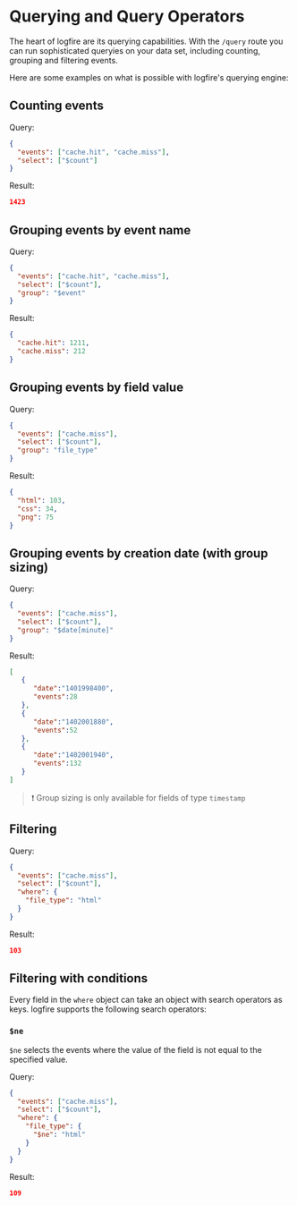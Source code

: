 # Querying and Query Operators

The heart of logfire are its querying capabilities. With the `/query` route you can run 
sophisticated queryies on your data set, including counting, grouping and filtering
events.

Here are some examples on what is possible with logfire's querying engine:

## Counting events

Query:
```json
{
  "events": ["cache.hit", "cache.miss"],
  "select": ["$count"]
}
```

Result:
```json
1423
```

## Grouping events by event name

Query:
```json
{
  "events": ["cache.hit", "cache.miss"],
  "select": ["$count"],
  "group": "$event"
}
```

Result:
```json
{
  "cache.hit": 1211,
  "cache.miss": 212
}
```

## Grouping events by field value

Query:
```json
{
  "events": ["cache.miss"],
  "select": ["$count"],
  "group": "file_type"
}
```

Result:
```json
{
  "html": 103,
  "css": 34,
  "png": 75
}
```

## Grouping events by creation date (with group sizing)

Query:
```json
{
  "events": ["cache.miss"],
  "select": ["$count"],
  "group": "$date[minute]"
}
```

Result:
```json
[
   {
      "date":"1401998400",
      "events":28
   },
   {
      "date":"1402001880",
      "events":52
   },
   {
      "date":"1402001940",
      "events":132
   }
]
```

> :exclamation: Group sizing is only available for fields of type `timestamp`

## Filtering

Query:
```json
{
  "events": ["cache.miss"],
  "select": ["$count"],
  "where": {
    "file_type": "html"
  }
}
```

Result:
```json
103
```

## Filtering with conditions

Every field in the `where` object can take an object with search operators as keys. 
logfire supports the following search operators:

### `$ne`

`$ne` selects the events where the value of the field is not equal to the specified value.

Query:
```json
{
  "events": ["cache.miss"],
  "select": ["$count"],
  "where": {
    "file_type": {
      "$ne": "html"
    }
  }
}
```

Result:
```json
109
```
